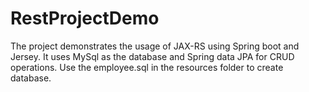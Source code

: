 # RestProjectDemo
The project demonstrates the usage of JAX-RS using Spring boot and Jersey. It uses MySql as the database and Spring data JPA for CRUD operations.  Use the employee.sql in the resources folder to create database.
